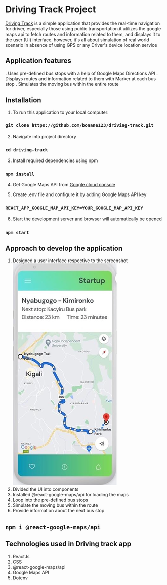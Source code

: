 # Driving Track Project

[Driving Track](https://driving-track.vercel.app) is a simple application that provides the real-time navigation for driver, especially those using public transportation.it utilizes the google maps api to fetch routes and information related to them, and displays it to the user (UI) interface. however, it's all about simulation of real world scenario in absence of using GPS or any Driver's device location service

## Application features

. Uses pre-defined bus stops with a help of Google Maps Directions API
. Displays routes and information related to them with Marker at each bus stop
. Simulates the moving bus within the entire route

## Installation

1. To run this application to your local computer:

### `git clone https://github.com/bonane123/driving-track.git`

2. Navigate into project directory

### `cd driving-track`

3. Install required dependencies using npm

### `npm install`

4. Get Google Maps API from [Google cloud console ](https://console.cloud.google.com/welcome)

5. Create .env file and configure it by adding Google Maps API key

### `REACT_APP_GOOGLE_MAP_API_KEY=YOUR_GOOGLE_MAP_API_KEY`

6. Start the development server and browser will automatically be opened

### `npm start`

## Approach to develop the application

1. Designed a user interface respective to the screenshot
   ![Provided UI](./src/images/ui_image.jpg)
2. Divided the UI into components
3. Installed @react-google-maps/api for loading the maps
4. Loop into the pre-defined bus stops
5. Simulate the moving bus within the route
6. Provide information about the next bus stop

## `npm i @react-google-maps/api`

## Technologies used in Driving track app

1. ReactJs
2. CSS
3. @react-google-maps/api
4. Google Maps API
5. Dotenv

